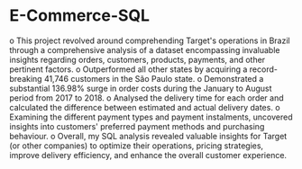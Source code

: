 # E-Commerce-SQL
o	This project revolved around comprehending Target's operations in Brazil through a comprehensive analysis of a dataset encompassing invaluable insights regarding orders, customers, products, payments, and other pertinent factors.
o	Outperformed all other states by acquiring a record-breaking 41,746 customers in the São Paulo state. 
o	Demonstrated a substantial 136.98% surge in order costs during the January to August period from 2017 to 2018. 
o	Analysed the delivery time for each order and calculated the difference between estimated and actual delivery dates. 
o	Examining the different payment types and payment instalments, uncovered insights into customers' preferred payment methods and purchasing behaviour. 
o	Overall, my SQL analysis revealed valuable insights for Target (or other companies) to optimize their operations, pricing strategies, improve delivery efficiency, and enhance the overall customer experience.
